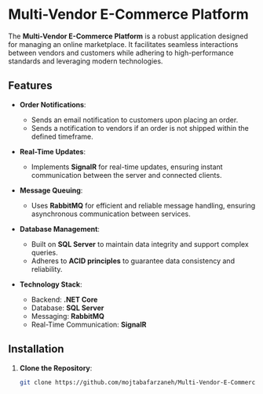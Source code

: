 # Multi-Vendor E-Commerce Platform

The **Multi-Vendor E-Commerce Platform** is a robust application designed for managing an online marketplace. It facilitates seamless interactions between vendors and customers while adhering to high-performance standards and leveraging modern technologies.  

## Features  

- **Order Notifications**:  
  - Sends an email notification to customers upon placing an order.  
  - Sends a notification to vendors if an order is not shipped within the defined timeframe.  

- **Real-Time Updates**:  
  - Implements **SignalR** for real-time updates, ensuring instant communication between the server and connected clients.  

- **Message Queuing**:  
  - Uses **RabbitMQ** for efficient and reliable message handling, ensuring asynchronous communication between services.  

- **Database Management**:  
  - Built on **SQL Server** to maintain data integrity and support complex queries.  
  - Adheres to **ACID principles** to guarantee data consistency and reliability.  

- **Technology Stack**:  
  - Backend: **.NET Core**  
  - Database: **SQL Server**  
  - Messaging: **RabbitMQ**  
  - Real-Time Communication: **SignalR**  

## Installation  

1. **Clone the Repository**:  
   ```bash
   git clone https://github.com/mojtabafarzaneh/Multi-Vendor-E-Commerce-Platform.git
```
